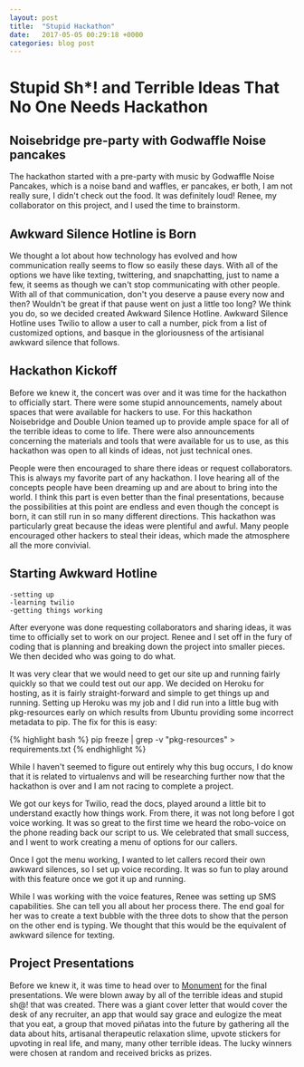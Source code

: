 ```yaml
---
layout: post
title:  "Stupid Hackathon"
date:   2017-05-05 00:29:18 +0000
categories: blog post
---
```

# Stupid Sh*! and Terrible Ideas That No One Needs Hackathon

## Noisebridge pre-party with Godwaffle Noise pancakes

The hackathon started with a pre-party with music by Godwaffle Noise Pancakes, 
which is a noise band and waffles, er pancakes, er both, I am not really sure, 
I didn't check out the food. It was definitely loud! Renee, my collaborator on 
this project, and I used the time to brainstorm. 

## Awkward Silence Hotline is Born

We thought a lot about how technology has evolved and how 
communication really seems to flow so easily these days. With all of the options 
we have like texting, twittering, and snapchatting, just to name a few, it seems 
as though we can't stop communicating with other people. With all of that 
communication, don't you deserve a pause every now and then? Wouldn't be great if 
that pause went on just a little too long? We think you do, so we decided created 
Awkward Silence Hotline. Awkward Silence Hotline uses Twilio to allow  a user to 
call a number, pick from a list of customized options, and basque in the 
gloriousness of the artisianal awkward silence that follows.

## Hackathon Kickoff
    
Before we knew it, the concert was over and it was time for the hackathon to 
officially start. There were some stupid announcements, namely about spaces that
were available for hackers to use. For this hackathon Noisebridge and Double Union
teamed up to provide ample space for all of the terrible ideas to come to life.
There were also announcements concerning the materials and tools that were available
for us to use, as this hackathon was open to all kinds of ideas, not just technical
ones. 

People were then encouraged to share there ideas or request collaborators. This 
is always my favorite part of any hackathon. I love hearing all of the concepts
people have been dreaming up and are about to bring into the world. I think this
part is even better than the final presentations, because the possibilities at
this point are endless and even though the concept is born, it can still run in
so many different directions. This hackathon was particularly great because the
ideas were plentiful and awful. Many people encouraged other hackers to steal 
their ideas, which made the atmosphere all the more convivial.

## Starting Awkward Hotline

    -setting up
    -learning twilio
    -getting things working

After everyone was done requesting collaborators and sharing ideas, it was time 
to officially set to work on our project. Renee and I set off in the fury of 
coding that is planning and breaking down the project into smaller pieces. We then
decided who was going to do what. 

It was very clear that we would need to get our site up and running fairly quickly
so that we could test out our app. We decided on Heroku for hosting, as it
is fairly straight-forward and simple to get things up and running. Setting up 
Heroku was my job and I did run into a little bug with pkg-resources early on 
which results from Ubuntu providing some incorrect metadata to pip. The fix for 
this is easy:

{% highlight bash %}
 pip freeze | grep -v "pkg-resources" > requirements.txt
{% endhighlight %}

While I haven't seemed to figure out entirely why this bug occurs, I do know 
that it is related to virtualenvs and will be researching further now that the
hackathon is over and I am not racing to complete a project.

We got our keys for Twilio, read the docs, played around a little bit to understand
exactly how things work. From there, it was not long before I got voice working. 
It was so great to the first time we heard the robo-voice on the phone reading 
back our script to us. We celebrated that small success, and I went to work creating
a menu of options for our callers. 

Once I got the menu working, I wanted to let callers record their own awkward silences,
so I set up voice recording. It was so fun to play around with this feature once
we got it up and running. 

While I was working with the voice features, Renee was setting up SMS capabilities.
She can tell you all about her process there. The end goal for her was to create 
a text bubble with the three dots to show that the person on the other end is typing.
We thought that this would be the equivalent of awkward silence for texting.

## Project Presentations

Before we knew it, it was time to head over to [Monument](http://www.monument.house/)
for the final presentations. We were blown away by all of the terrible ideas and
stupid sh@! that was created. There was a giant cover letter that would cover the 
desk of any recruiter, an app that would say grace and eulogize the meat that you 
eat, a group that moved piñatas into the future by gathering all the data about 
hits, artisanal therapeutic relaxation slime, upvote stickers for upvoting in real
life, and many, many other terrible ideas. The lucky winners were chosen at random
and received bricks as prizes. 
